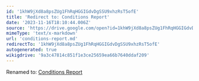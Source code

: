 ```yaml
---
id: '1khW9jXd8a8psZUg1FhRqHGGIGdvDgSSU9xhzRsT5ofE'
title: 'Redirect to: Conditions Report'
date: '2023-11-16T18:10:44.006Z'
source: 'https://drive.google.com/open?id=1khW9jXd8a8psZUg1FhRqHGGIGdvDgSSU9xhzRsT5ofE'
mimeType: 'text/x-markdown'
url: 'conditions-report.md'
redirectTo: '1khW9jXd8a8psZUg1FhRqHGGIGdvDgSSU9xhzRsT5ofE'
autogenerated: true
wikigdrive: '9a3c47814c851f1e3ce25659ea66b7640ddaf209'
---
```

Renamed to: [Conditions Report](conditions-report.md)
